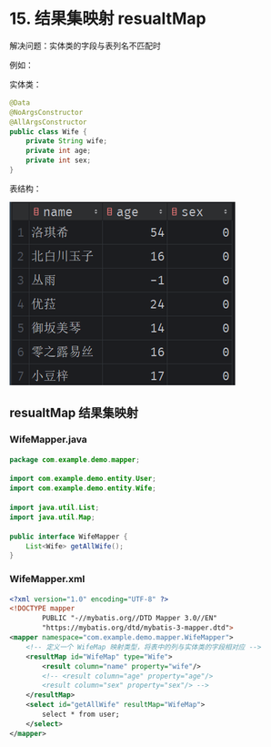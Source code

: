 # 15. 结果集映射 resualtMap

解决问题：实体类的字段与表列名不匹配时

例如：

实体类：

```java
@Data
@NoArgsConstructor
@AllArgsConstructor
public class Wife {
    private String wife;
    private int age;
    private int sex;
}
```

表结构：

![图 0](../../images/0026129422cf086ce2c08c86f2f61cd64e8e75d3b6af2ad458efbe23d2e08f11.png)  

## resualtMap 结果集映射

### WifeMapper.java

```java
package com.example.demo.mapper;

import com.example.demo.entity.User;
import com.example.demo.entity.Wife;

import java.util.List;
import java.util.Map;

public interface WifeMapper {
    List<Wife> getAllWife();
}
```

### WifeMapper.xml

```xml
<?xml version="1.0" encoding="UTF-8" ?>
<!DOCTYPE mapper
        PUBLIC "-//mybatis.org//DTD Mapper 3.0//EN"
        "https://mybatis.org/dtd/mybatis-3-mapper.dtd">
<mapper namespace="com.example.demo.mapper.WifeMapper">
    <!-- 定义一个 WifeMap 映射类型，将表中的列与实体类的字段相对应 -->
    <resultMap id="WifeMap" type="Wife">
        <result column="name" property="wife"/>
        <!-- <result column="age" property="age"/>
        <result column="sex" property="sex"/> -->
    </resultMap>
    <select id="getAllWife" resultMap="WifeMap">
        select * from user;
    </select>
</mapper>
```